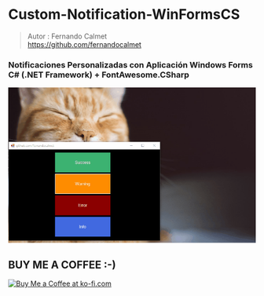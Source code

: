 # Custom-Notification-WinFormsCS
> Autor : Fernando Calmet  
https://github.com/fernandocalmet  

### Notificaciones Personalizadas con Aplicación Windows Forms C# (.NET Framework) + FontAwesome.CSharp

![Demo](docs/demo.gif)

## BUY ME A COFFEE :-)
<a href='https://ko-fi.com/fernandocalmet' target='_blank'>
  <img height='36' style='border:0px;height:36px;' src='https://az743702.vo.msecnd.net/cdn/kofi3.png?v=2' border='0' alt='Buy Me a Coffee at ko-fi.com' />
</a>